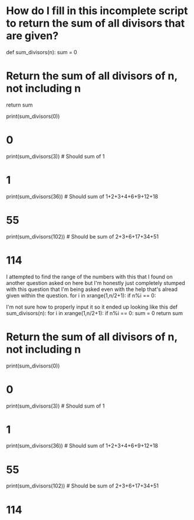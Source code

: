 
# How do I fill in this incomplete script to return the sum of all divisors that are given?

def sum_divisors(n):
  sum = 0
  # Return the sum of all divisors of n, not including n
  return sum

print(sum_divisors(0))
# 0
print(sum_divisors(3)) # Should sum of 1
# 1
print(sum_divisors(36)) # Should sum of 1+2+3+4+6+9+12+18
# 55
print(sum_divisors(102)) # Should be sum of 2+3+6+17+34+51
# 114


I attempted to find the range of the numbers with this that I found on another question asked on here but I'm honestly just completely stumped with this question that I'm being asked even with the help that's alread given within the question.
 for i in xrange(1,n/2+1):
        if n%i == 0:

I'm not sure how to properly input it so it ended up looking like this
def sum_divisors(n):
    for i in xrange(1,n/2+1):
        if n%i == 0:
            sum = 0
        return sum
  # Return the sum of all divisors of n, not including n

print(sum_divisors(0))
# 0
print(sum_divisors(3)) # Should sum of 1
# 1
print(sum_divisors(36)) # Should sum of 1+2+3+4+6+9+12+18
# 55
print(sum_divisors(102)) # Should be sum of 2+3+6+17+34+51
# 114


        